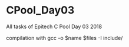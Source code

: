 # CPool_Day03
All tasks of Epitech C Pool Day 03 2018

compilation with gcc -o $name $files -I include/
